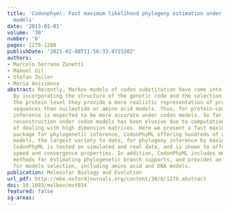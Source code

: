 ```yaml
---
title: 'Codonphyml: Fast maximum likelihood phylogeny estimation under codon substitution
  models'
date: '2013-01-01'
volume: '30'
number: '6'
pages: 1270-1280
publishDate: '2021-02-08T11:56:33.471520Z'
authors:
- Marcelo Serrano Zanetti
- Manuel Gil
- Stefan Zoller
- Maria Anisimova
abstract: Recently, Markov models of codon substitution have come into the spotlight.
  By incorporating the structure of the genetic code and the selection intensity at
  the protein level they provide a more realistic representation of protein-coding
  sequences than nucleotide or amino acid models. Thus, for protein-coding genes phylogenetic
  inference is expected to be more accurate under codon models. So far, phylogeny
  reconstruction under codon models has been elusive due to computational difficulties
  of dealing with high dimension matrices. Here we present a fast maximum likelihood
  package for phylogenetic inference, CodonPhyML offering hundreds of different codon
  models, the largest variety to date, for phylogeny inference by maximum likelihood.
  CodonPhyML is tested on simulated and real data, and is shown to offer excellent
  speed and convergence properties. In addition, CodonPhyML includes most recent fast
  methods for estimating phylogenetic branch supports, and provides an integral framework
  for models selection, including amino acid and DNA models.
publication: Molecular Biology and Evolution
url_pdf: http://mbe.oxfordjournals.org/content/30/6/1270.abstract
doi: 10.1093/molbev/mst034
featured: false
sg-areas:
---
```

